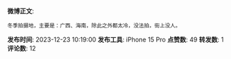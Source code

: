 **微博正文**: 
```
冬季拍摄地，主要是：广西、海南，除此之外都太冷，没法拍，街上没人。
```
**发布时间**: 2023-12-23 10:19:00
**发布工具**: iPhone 15 Pro
**点赞数**: 49
**转发数**: 1
**评论数**: 12
